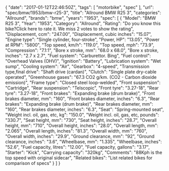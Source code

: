 {
    "date": "2017-01-12T22:46:50Z",
    "tags": [
        "motorbike",
        "spec"
    ],
    "url": "spec\/bmw\/1953\/bmw-r25-3",
    "title": "Allround BMW R25 3",
    "categories": "Allround",
    "brands": "bmw",
    "years": "1953",
    "spec": [
        {
            "Model": "BMW R25 3",
            "Year": "1953",
            "Category": "Allround",
            "Rating": "Do you know this bike?Click here to rate it. We miss 2 votes to show the rating",
            "Displacement, ccm": "247.00",
            "Displacement, cubic inches": "15.07",
            "Engine type": "Single cylinder, four-stroke",
            "Power, HP": "13.05",
            "Power at RPM": "5800",
            "Top speed, km\/h": "119.0",
            "Top speed, mph": "73.9",
            "Compression": "7.1:1",
            "Bore x stroke, mm": "68.0 x 68.0",
            "Bore x stroke, inches": "2.7 x 2.7",
            "Fuel system": "Carburettor. Bing",
            "Fuel control": "Overhead Valves (OHV)",
            "Ignition": "Battery",
            "Lubrication system": "Wet sump",
            "Cooling system": "Air",
            "Gearbox": "4-speed",
            "Transmission type,final drive": "Shaft drive (cardan)",
            "Clutch": "Single plate dry-cable operated",
            "Greenhouse gases": "67.3 CO2 g\/km. (CO2 - Carbon dioxide emission)",
            "Frame type": "Closed steel loop-welded",
            "Front suspension": "Cartridge",
            "Rear suspension": "Telscopic",
            "Front tyre": "3.27-18",
            "Rear tyre": "3.27-18",
            "Front brakes": "Expanding brake (drum brake)",
            "Front brakes diameter, mm": "160",
            "Front brakes diameter, inches": "6.3",
            "Rear brakes": "Expanding brake (drum brake)",
            "Rear brakes diameter, mm": "160",
            "Rear brakes diameter, inches": "6.3",
            "Seat": "Spring-mounted seat",
            "Weight incl. oil, gas, etc, kg": "150.0",
            "Weight incl. oil, gas, etc, pounds": "330.7",
            "Seat height, mm": "730",
            "Seat height, inches": "28.7",
            "Overall height, mm": "710",
            "Overall height, inches": "28.0",
            "Overall length, mm": "2.065",
            "Overall length, inches": "81.3",
            "Overall width, mm": "760",
            "Overall width, inches": "29.9",
            "Ground clearance, mm": "92",
            "Ground clearance, inches": "3.6",
            "Wheelbase, mm": "1.335",
            "Wheelbase, inches": "52.6",
            "Fuel capacity, litres": "12.00",
            "Fuel capacity, gallons": "3.17",
            "Starter": "Kick",
            "Carrying capacity": "320kg",
            "Comments": "88Kph is the top speed with original sidecar",
            "Related bikes": "List related bikes for comparison of specs"
        }
    ]
}